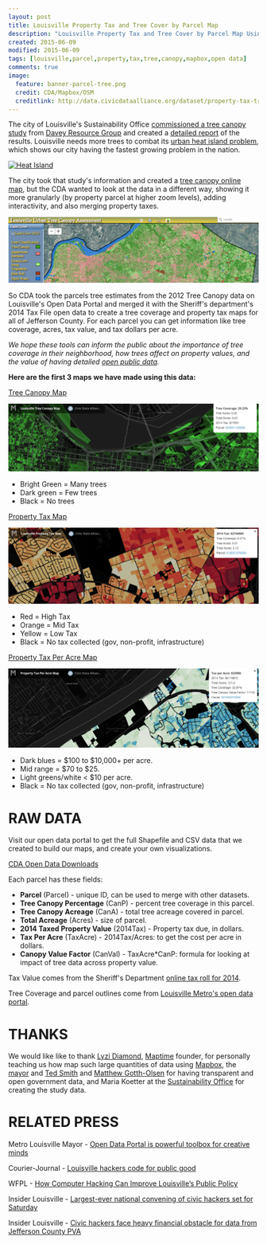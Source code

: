 ```yaml
---
layout: post
title: Louisville Property Tax and Tree Cover by Parcel Map
description: "Louisville Property Tax and Tree Cover by Parcel Map Using Metro Open Data and Mapbox"
created: 2015-06-09
modified: 2015-06-09
tags: [louisville,parcel,property,tax,tree,canopy,mapbox,open data]
comments: true
image:
  feature: banner-parcel-tree.png
  credit: CDA/Mapbox/OSM
  creditlink: http://data.civicdataalliance.org/dataset/property-tax-tree-cover-parcel
---
```

<script async src="//platform.twitter.com/widgets.js" charset="utf-8"></script>

The city of Louisville's Sustainability Office [commissioned a tree canopy study](https://louisvilleky.gov/government/sustainability/tree-canopy-assessment) from [Davey Resource Group](http://www.davey.com/davey-resource-group/) and created a [detailed report](https://louisvilleky.gov/sites/default/files/sustainability/pdf_files/louisvilleutcreport-24march2015.pdf) of the results.  Louisville needs more trees to combat its [urban heat island problem](https://louisvilleky.gov/government/sustainability/urban-heat-island-project), which shows our city having the fastest growing problem in the nation. 

[![Heat Island](https://louisvilleky.gov/sites/default/files/sustainability/site_images/urban_heat_island_top_20_most_rapidly_growing_cities.png)](https://louisvilleky.gov/government/sustainability/urban-heat-island-project)

The city took that study's information and created a [tree canopy online map](https://www.cartotronics.com/UTC_Viewer_Louisville/), but the CDA wanted to look at the data in a different way, showing it more granularly (by property parcel at higher zoom levels), adding interactivity, and also merging property taxes.

[![City Map](/images/screenshot-canopy-gis.png)](https://www.cartotronics.com/UTC_Viewer_Louisville/)

So CDA took the parcels tree estimates from the 2012 Tree Canopy data on Louisville's Open Data Portal and merged it with the Sheriff's department's 2014 Tax File open data to create a tree coverage and property tax maps for all of Jefferson County.  For each parcel you can get information like tree coverage, acres, tax value, and tax dollars per acre.

*We hope these tools can inform the public about the importance of tree coverage in their neighborhood, how trees affect on property values, and the value of having detailed [open public data](http://data.louisvilleky.gov/).*
 
**Here are the first 3 maps we have made using this data:**

[Tree Canopy Map](https://codeforamerica.cartodb.com/u/civicdataalliance/viz/29995f3a-1b6a-11e5-913e-0e4fddd5de28/public_map)

[![Tree Map](/images/screenshot-canopy-tree.png)](https://codeforamerica.cartodb.com/u/civicdataalliance/viz/29995f3a-1b6a-11e5-913e-0e4fddd5de28/public_map)

- Bright Green = Many trees
- Dark green = Few trees
- Black = No trees


[Property Tax Map](http://bit.ly/PropertyTaxVille)

[![Tax Map](/images/screenshot-canopy-tax.png)](http://bit.ly/PropertyTaxVille)

- Red = High Tax
- Orange = Mid Tax
- Yellow = Low Tax
- Black = No tax collected (gov, non-profit, infrastructure)


[Property Tax Per Acre Map](http://bit.ly/TaxPerAcreVille)

[![Acre Map](/images/screenshot-canopy-acre.png)](http://bit.ly/TaxPerAcreVille)

- Dark blues = $100 to $10,000+ per acre.
- Mid range = $70 to $25.
- Light greens/white < $10 per acre.
- Black = No tax collected (gov, non-profit, infrastructure)

# RAW DATA

Visit our open data portal to get the full Shapefile and CSV data that we created to build our maps, and create your own visualizations. 

[CDA Open Data Downloads](http://data.civicdataalliance.org/dataset/property-tax-tree-cover-parcel)

Each parcel has these fields:

- **Parcel** (Parcel) - unique ID, can be used to merge with other datasets.
- **Tree Canopy Percentage** (CanP) - percent tree coverage in this parcel.
- **Tree Canopy Acreage** (CanA) - total tree acreage covered in parcel.
- **Total Acreage** (Acres) - size of parcel.
- **2014 Taxed Property Value** (2014Tax) - Property tax due, in dollars.
- **Tax Per Acre** (TaxAcre) - 2014Tax/Acres: to get the cost per acre in dollars.
- **Canopy Value Factor** (CanVal) - TaxAcre*CanP: formula for looking at impact of tree data across property value.

Tax Value comes from the Sheriff's Department [online tax roll for 2014](http://www.jcsoky.org/download/taxfiledownloads.htm).

Tree Coverage and parcel outlines come from [Louisville Metro's open data portal](http://portal.louisvilleky.gov/dataset/utcdata).

# THANKS

We would like like to thank [Lyzi Diamond](https://twitter.com/lyzidiamond), [Maptime](https://twitter.com/maptimelou) founder, for personally teaching us how map such large quantities of data using [Mapbox](https://twitter.com/mapbox), the [mayor](https://twitter.com/louisvillemayor) and [Ted Smith](https://twitter.com/tedsmithphd) and [Matthew Gotth-Olsen](https://twitter.com/mattgolsen) for having transparent and open government data, and Maria Koetter at the [Sustainability Office](https://twitter.com/SustainLou) for creating the study data.

# RELATED PRESS 

Metro Louisville Mayor - [Open Data Portal is powerful toolbox for creative minds](https://louisvilleky.gov/news/open-data-portal-powerful-toolbox-creative-minds)

Courier-Journal - [Louisville hackers code for public good](http://www.courier-journal.com/story/news/local/2015/06/07/louisville-hackers-code-public-good/28666213/)

WFPL - [How Computer Hacking Can Improve Louisville’s Public Policy](http://wfpl.org/how-computer-hacking-can-improve-louisvilles-public-policy/)

Insider Louisville - [Largest-ever national convening of civic hackers set for Saturday](http://insiderlouisville.com/startups/ecosystem/civic-data-alliance-hosts-national-day-civic-hacking-weekend/)

Insider Louisville - [Civic hackers face heavy financial obstacle for data from Jefferson County PVA](http://insiderlouisville.com/metro/social_good/civic-hackers-face-heavy-financial-obstacle-data-jefferson-county-pva/)
